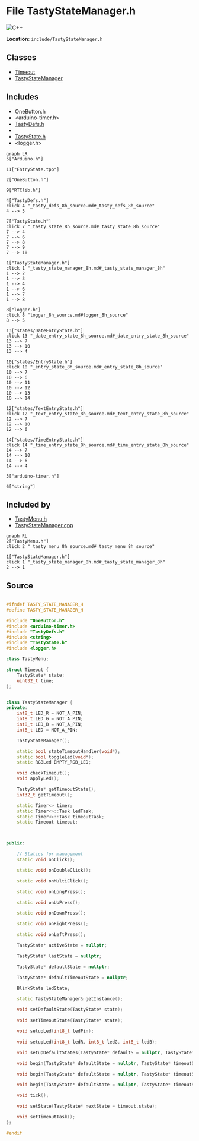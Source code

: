 <a id="_tasty_state_manager_8h"></a>
# File TastyStateManager.h

![][C++]

**Location**: `include/TastyStateManager.h`





## Classes

* [Timeout](struct_timeout.md#struct_timeout)
* [TastyStateManager](class_tasty_state_manager.md#class_tasty_state_manager)

## Includes

* OneButton.h
* <arduino-timer.h>
* [TastyDefs.h](_tasty_defs_8h.md#_tasty_defs_8h)
* <string>
* [TastyState.h](_tasty_state_8h.md#_tasty_state_8h)
* <logger.h>

```mermaid
graph LR
5["Arduino.h"]

11["EntryState.tpp"]

2["OneButton.h"]

9["RTClib.h"]

4["TastyDefs.h"]
click 4 "_tasty_defs_8h_source.md#_tasty_defs_8h_source"
4 --> 5

7["TastyState.h"]
click 7 "_tasty_state_8h_source.md#_tasty_state_8h_source"
7 --> 4
7 --> 6
7 --> 8
7 --> 9
7 --> 10

1["TastyStateManager.h"]
click 1 "_tasty_state_manager_8h.md#_tasty_state_manager_8h"
1 --> 2
1 --> 3
1 --> 4
1 --> 6
1 --> 7
1 --> 8

8["logger.h"]
click 8 "logger_8h_source.md#logger_8h_source"
8 --> 5

13["states/DateEntryState.h"]
click 13 "_date_entry_state_8h_source.md#_date_entry_state_8h_source"
13 --> 7
13 --> 10
13 --> 4

10["states/EntryState.h"]
click 10 "_entry_state_8h_source.md#_entry_state_8h_source"
10 --> 7
10 --> 6
10 --> 11
10 --> 12
10 --> 13
10 --> 14

12["states/TextEntryState.h"]
click 12 "_text_entry_state_8h_source.md#_text_entry_state_8h_source"
12 --> 7
12 --> 10
12 --> 6

14["states/TimeEntryState.h"]
click 14 "_time_entry_state_8h_source.md#_time_entry_state_8h_source"
14 --> 7
14 --> 10
14 --> 6
14 --> 4

3["arduino-timer.h"]

6["string"]

```

## Included by

* [TastyMenu.h](_tasty_menu_8h.md#_tasty_menu_8h)
* [TastyStateManager.cpp](_tasty_state_manager_8cpp.md#_tasty_state_manager_8cpp)

```mermaid
graph RL
2["TastyMenu.h"]
click 2 "_tasty_menu_8h_source.md#_tasty_menu_8h_source"

1["TastyStateManager.h"]
click 1 "_tasty_state_manager_8h.md#_tasty_state_manager_8h"
2 --> 1

```

## Source

```cpp

#ifndef TASTY_STATE_MANAGER_H
#define TASTY_STATE_MANAGER_H

#include "OneButton.h"
#include <arduino-timer.h>
#include "TastyDefs.h"
#include <string>
#include "TastyState.h"
#include <logger.h>

class TastyMenu;

struct Timeout {
    TastyState* state;
    uint32_t time;
};


class TastyStateManager {
private:
    int8_t LED_R = NOT_A_PIN;
    int8_t LED_G = NOT_A_PIN;
    int8_t LED_B = NOT_A_PIN;
    int8_t LED = NOT_A_PIN;

    TastyStateManager();

    static bool stateTimeoutHandler(void*);
    static bool toggleLed(void*);
    static RGBLed EMPTY_RGB_LED;

    void checkTimeout();
    void applyLed();

    TastyState* getTimeoutState();
    int32_t getTimeout();

    static Timer<> timer;
    static Timer<>::Task ledTask;
    static Timer<>::Task timeoutTask;
    static Timeout timeout;



public:

    // Statics for management
    static void onClick();

    static void onDoubleClick();

    static void onMultiClick();

    static void onLongPress();

    static void onUpPress();

    static void onDownPress();

    static void onRightPress();

    static void onLeftPress();

    TastyState* activeState = nullptr;

    TastyState* lastState = nullptr;

    TastyState* defaultState = nullptr;

    TastyState* defaultTimeoutState = nullptr;

    BlinkState ledState;

    static TastyStateManager& getInstance();

    void setDefaultState(TastyState* state);

    void setTimeoutState(TastyState* state);

    void setupLed(int8_t ledPin);

    void setupLed(int8_t ledR, int8_t ledG, int8_t ledB);

    void setupDefaultStates(TastyState* defaultS = nullptr, TastyState* timeoutS = nullptr);

    void begin(TastyState* defaultState = nullptr, TastyState* timeoutState = nullptr, int8_t ledPin = NOT_A_PIN);

    void begin(TastyState* defaultState = nullptr, TastyState* timeoutState = nullptr, RGBLed ledPin = TastyStateManager::EMPTY_RGB_LED);

    void begin(TastyState* defaultState = nullptr, TastyState* timeoutState = nullptr);

    void tick();

    void setState(TastyState* nextState = timeout.state);

    void setTimeoutTask();
};

#endif
```

[public]: https://img.shields.io/badge/-public-brightgreen (public)
[C++]: https://img.shields.io/badge/language-C%2B%2B-blue (C++)
[static]: https://img.shields.io/badge/-static-lightgrey (static)
[private]: https://img.shields.io/badge/-private-red (private)
[Markdown]: https://img.shields.io/badge/language-Markdown-blue (Markdown)